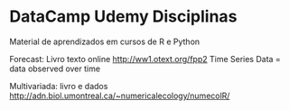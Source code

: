 # DataCamp Udemy Disciplinas

Material de aprendizados em cursos de R e Python

Forecast: Livro texto online http://ww1.otext.org/fpp2
Time Series Data = data observed over time

Multivariada: livro e dados http://adn.biol.umontreal.ca/~numericalecology/numecolR/
